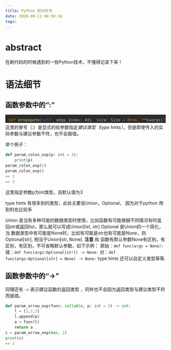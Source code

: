 ```yaml
---
title: Python 知识补充
date: 2020-09-11 08:50:16
tags:
---
```


# abstract
 在刷代码的时候遇到的一些Python技术，不懂得记录下来！

# 语法细节

## 函数参数中的“:”
![2020-09-11-09-03-03](2020-09-11-09-03-03.png)
这里的冒号（:）是显式的给参数指定*建议类型（type hints）*，但是即使传入的实际参数与建议参数不符，也不会报错。

举个例子：

```python
def param_colon_exp(p: int = 3):
    print(p)
param_colon_exp(2)
param_colon_exp()
=> 2
=> 3
```
这里指定参数p为int类型，且默认值为3

 type hints 有很多别的类型，此处主要说Union，Optional， 因为对于python 用到的也比较多

Union 是当有多种可能的数据类型时使用，比如函数有可能根据不同情况有时返回str或返回list，那么就可以写成Union[list, str]
Optional 是Union的一个简化， 当 数据类型中有可能是None时，比如有可能是str也有可能是None，则Optional[str], 相当于Union[str, None]. **注意** 和 函数有默认参数None有区别，有区别，有区别，不可省略默认参数，如下示例：
原始：`def func(args = None):`
错：`def func(args:Optional[str]) -> None:`
对：`def func(args:Optional[str] = None) -> None:`
type hints 还可以自定义类型等等.

## 函数参数中的“->”
同理还有  `->` 表示建议函数的返回类型 ，同样也不会因为返回类型与建议类型不符而报错。
```python
def param_arrow_exp(func: callable, p: int = 3) -> int:
    l = [1,2,3]
    l.append(p)
    a = func(l)
    return a
c = param_arrow_exp(max, 2)
print(c)
=> 3
```


